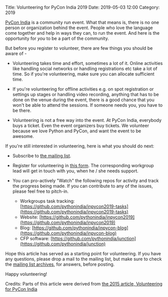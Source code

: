 Title: Volunteering for PyCon India 2019
Date: 2019-05-03 12:00
Category: 2019

[PyCon India](http://in.pycon.org/) is a community run event. What
that means is, there is no one person or organization behind the
event. People who love the language come together and help in ways
they can, to run the event. And here is the opportunity for *you* to
be a part of the community.

But before you register to volunteer, there are few things you should
be aware of -

<!-- PELICAN_END_SUMMARY -->

  * Volunteering takes time and effort, sometimes a lot of it. Online
    activities like handling social networks or handling registrations
    etc take a lot of time. So if you're volunteering, make sure you
    can allocate sufficient time.

  * If you're volunteering for offline activities e.g. on spot
    registration or settings up stages or handling video recording,
    anything that has to be done on the venue during the event, there
    is a good chance that you won't be able to attend the sessions. If
    someone needs you, you have to be there.

  * Volunteering is not a free way into the event. At PyCon India,
    everybody buys a ticket. Even the event organizers buy tickets. We
    volunteer because we love Python and PyCon, and want the event to
    be awesome.

If you're still interested in volunteering, here is what you should do next:

  * Subscribe to [the mailing
    list](https://mail.python.org/mailman/listinfo/inpycon).

  * Register for volunteering in [this
    form](https://docs.google.com/forms/d/e/1FAIpQLSdXp4x5SP73pSRPVYHAzQo7dDdvt_M0JuagMMHxmcBZ4zbDNg/viewform?usp=sf_link). The
    corresponding workgroup lead will get in touch with you, when he /
    she needs support.

  * You can pro-actively "Watch" the following repos for activity and
    track the progress being made. If you can contribute to any of the
    issues, please feel free to pitch-in.

    - Workgroups task tracking:
      [https://github.com/pythonindia/inpycon2019-tasks](https://github.com/pythonindia/inpycon2019-tasks)
    - Website:
      [https://github.com/pythonindia/inpycon2019](https://github.com/pythonindia/inpycon2019)
    - Blog:
      [https://github.com/pythonindia/inpycon-blog](https://github.com/pythonindia/inpycon-blog)
    - CFP software:
      [https://github.com/pythonindia/junction](https://github.com/pythonindia/junction)

Hope this article has served as a starting point for volunteering. If
you have any questions, please drop a mail to the mailing list, but
make sure to check the [mailing list
archives](https://mail.python.org/pipermail/inpycon/), for answers,
before posting.

Happy volunteering!

Credits: Parts of this article were derived from [the 2015 article,
Volunteering for PyCon
India](https://in.pycon.org/blog/2015/volunteering-for-pycon-india-2015.html)
